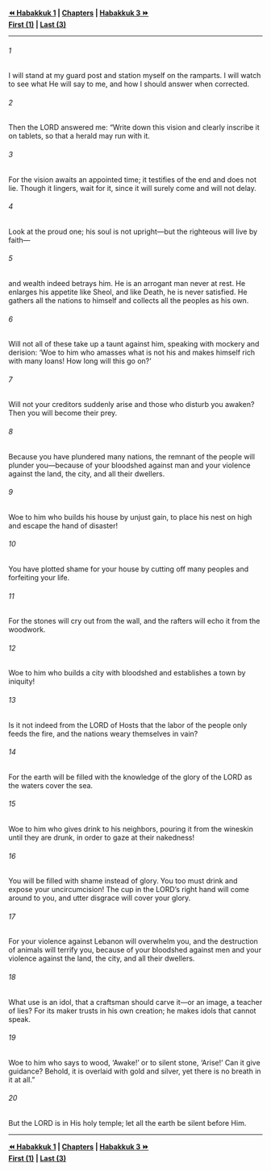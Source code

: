   
**[⏪ Habakkuk 1](./Habakkuk%201.md) | [Chapters](./_index.md) | [Habakkuk 3 ⏩](./Habakkuk%203.md)**  
**[First (1)](./Habakkuk%201.md) | [Last (3)](./Habakkuk%203.md)**  
  
---  
  
###### 1  
I will stand at my guard post and station myself on the ramparts. I will watch to see what He will say to me, and how I should answer when corrected.  
  
###### 2  
Then the LORD answered me: “Write down this vision and clearly inscribe it on tablets, so that a herald may run with it.  
  
###### 3  
For the vision awaits an appointed time; it testifies of the end and does not lie. Though it lingers, wait for it, since it will surely come and will not delay.  
  
###### 4  
Look at the proud one; his soul is not upright—but the righteous will live by faith—  
  
###### 5  
and wealth indeed betrays him. He is an arrogant man never at rest. He enlarges his appetite like Sheol, and like Death, he is never satisfied. He gathers all the nations to himself and collects all the peoples as his own.  
  
###### 6  
Will not all of these take up a taunt against him, speaking with mockery and derision: ‘Woe to him who amasses what is not his and makes himself rich with many loans! How long will this go on?’  
  
###### 7  
Will not your creditors suddenly arise and those who disturb you awaken? Then you will become their prey.  
  
###### 8  
Because you have plundered many nations, the remnant of the people will plunder you—because of your bloodshed against man and your violence against the land, the city, and all their dwellers.  
  
###### 9  
Woe to him who builds his house by unjust gain, to place his nest on high and escape the hand of disaster!  
  
###### 10  
You have plotted shame for your house by cutting off many peoples and forfeiting your life.  
  
###### 11  
For the stones will cry out from the wall, and the rafters will echo it from the woodwork.  
  
###### 12  
Woe to him who builds a city with bloodshed and establishes a town by iniquity!  
  
###### 13  
Is it not indeed from the LORD of Hosts that the labor of the people only feeds the fire, and the nations weary themselves in vain?  
  
###### 14  
For the earth will be filled with the knowledge of the glory of the LORD as the waters cover the sea.  
  
###### 15  
Woe to him who gives drink to his neighbors, pouring it from the wineskin until they are drunk, in order to gaze at their nakedness!  
  
###### 16  
You will be filled with shame instead of glory. You too must drink and expose your uncircumcision! The cup in the LORD’s right hand will come around to you, and utter disgrace will cover your glory.  
  
###### 17  
For your violence against Lebanon will overwhelm you, and the destruction of animals will terrify you, because of your bloodshed against men and your violence against the land, the city, and all their dwellers.  
  
###### 18  
What use is an idol, that a craftsman should carve it—or an image, a teacher of lies? For its maker trusts in his own creation; he makes idols that cannot speak.  
  
###### 19  
Woe to him who says to wood, ‘Awake!’ or to silent stone, ‘Arise!’ Can it give guidance? Behold, it is overlaid with gold and silver, yet there is no breath in it at all.”  
  
###### 20  
But the LORD is in His holy temple; let all the earth be silent before Him.  
  
  
---  
  
**[⏪ Habakkuk 1](./Habakkuk%201.md) | [Chapters](./_index.md) | [Habakkuk 3 ⏩](./Habakkuk%203.md)**  
**[First (1)](./Habakkuk%201.md) | [Last (3)](./Habakkuk%203.md)**  
  
